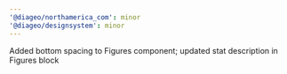 ```yaml
---
'@diageo/northamerica_com': minor
'@diageo/designsystem': minor
---
```


Added bottom spacing to Figures component; updated stat description in Figures block
